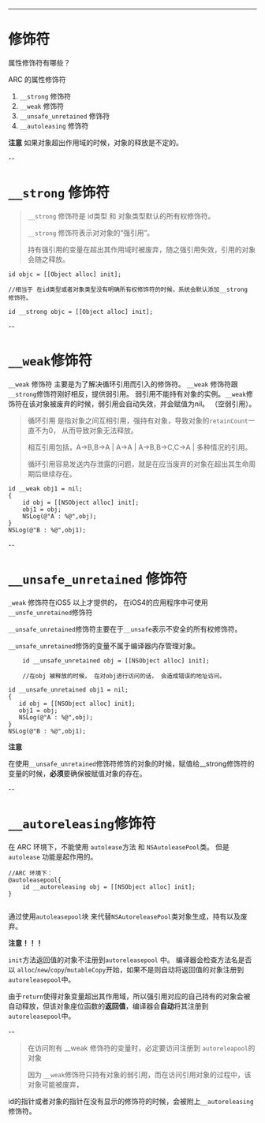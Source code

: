 
---
# 修饰符
属性修饰符有哪些？ 

ARC 的属性修饰符

1. `__strong` 修饰符 
2. `__weak` 修饰符
3. `__unsafe_unretained` 修饰符
4. `__autoleasing` 修饰符


**注意**
如果对象超出作用域的时候，对象的释放是不定的。

--
# `__strong` 修饰符

> `__strong` 修饰符是 id类型 和 对象类型默认的所有权修饰符。
> 
> `__strong` 修饰符表示对对象的“强引用”。
> 
> 持有强引用的变量在超出其作用域时被废弃，随之强引用失效，引用的对象会随之释放。



```
id objc = [[Object alloc] init];

//相当于 在id类型或者对象类型没有明确所有权修饰符的时候，系统会默认添加__strong 修饰符。

id __strong objc = [[Object alloc] init];

```
--
# `__weak`修饰符

`__weak` 修饰符 主要是为了解决循环引用而引入的修饰符。 `__weak` 修饰符跟 `__strong`修饰符刚好相反，提供弱引用。
弱引用不能持有对象的实例。`__weak`修饰符在该对象被废弃的时候，弱引用会自动失效，并会赋值为nil。 （空弱引用）。

> 循环引用 是指对象之间互相引用，强持有对象，导致对象的`retainCount`一直不为0， 从而导致对象无法释放。
> 
> 相互引用包括，A->B,B->A | A->A | A->B,B->C,C->A | 多种情况的引用。
> 
> 循环引用容易发送内存泄露的问题，就是在应当废弃的对象在超出其生命周期后继续存在。
> 

```
id __weak obj1 = nil;
{
    id obj = [[NSObject alloc] init];
    obj1 = obj;
    NSLog(@"A : %@",obj);
}
NSLog(@"B : %@",obj1);
```  

--
# `__unsafe_unretained` 修饰符

`_weak` 修饰符在iOS5 以上才提供的， 在iOS4的应用程序中可使用 `__unsfe_unretained`修饰符

`__unsafe_unretained`修饰符主要在于`__unsafe`表示不安全的所有权修饰符。

`__unsafe_unretained`修饰的变量不属于编译器内存管理对象。


```
	id __unsafe_unretained obj = [[NSObject alloc] init];
	
	//在obj 被释放的时候， 在对obj进行访问的话， 会造成错误的地址访问。
```


```
id __unsafe_unretained obj1 = nil;
{
   id obj = [[NSObject alloc] init];
   obj1 = obj;
   NSLog(@"A : %@",obj);
}
NSLog(@"B : %@",obj1);

```

**注意**

在使用`__unsafe_unretained`修饰符修饰的对象的时候，赋值给__strong修饰符的变量的时候，**必须**要确保被赋值对象的存在。

--

# `__autoreleasing`修饰符

在 ARC 环境下，不能使用 `autolease`方法 和 `NSAutoleasePool`类。 但是`autolease` 功能是起作用的。

```
//ARC 环境下：
@autoleasepool{
	id __autoreleasing obj = [[NSObject alloc] init];
}
	
```
通过使用`autoleasepool`块 来代替`NSAutoreleasePool`类对象生成，持有以及废弃。

**注意！！！**

`init`方法返回值的对象不注册到`autoreleasepool` 中。 编译器会检查方法名是否以 `alloc`/`new`/`copy`/`mutableCopy`开始，如果不是则自动将返回值的对象注册到`autoreleasepool`中。

由于`return`使得对象变量超出其作用域，所以强引用对应的自己持有的对象会被自动释放，但该对象座位函数的**返回值**，编译器会**自动**将其注册到`autoreleasepool`中。

--

> 在访问附有 __weak 修饰符的变量时，必定要访问注册到 `autoreleapool`的对象
> 
> 因为 `__weak`修饰符只持有对象的弱引用，而在访问引用对象的过程中，该对象可能被废弃，
> 

id的指针或者对象的指针在没有显示的修饰符的时候，会被附上`__autoreleasing`修饰符。




